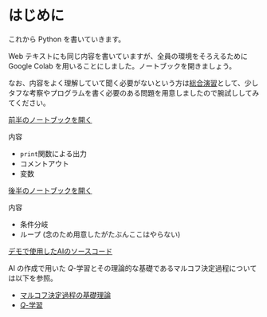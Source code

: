 # はじめに
これから Python を書いていきます。

Web テキストにも同じ内容を書いていますが、全員の環境をそろえるために Google Colab を用いることにしました。ノートブックを開きましょう。

なお、内容をよく理解していて聞く必要がないという方は[総合演習](https://colab.research.google.com/github/aiko-63180/notebooks/blob/main/problems.ipynb)として、少しタフな考察やプログラムを書く必要のある問題を用意しましたので腕試ししてみてください。


[前半のノートブックを開く](https://colab.research.google.com/github/aiko-63180/notebooks/blob/main/text1.ipynb)

内容

- `print`関数による出力
- コメントアウト
- 変数

[後半のノートブックを開く](https://colab.research.google.com/github/aiko-63180/notebooks/blob/main/text2.ipynb)

内容

- 条件分岐
- ループ (念のため用意したがたぶんここはやらない)


[デモで使用したAIのソースコード](https://github.com/aiko-63180/racing)

AI の作成で用いた $Q$-学習とその理論的な基礎であるマルコフ決定過程については以下を参照。

- [マルコフ決定過程の基礎理論](../others/mdp.md)
- [$Q$-学習](../others/q_learning.md)